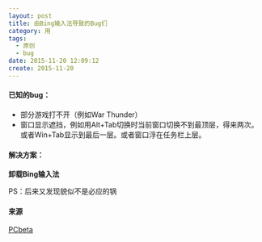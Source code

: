 ```yaml
---
layout: post
title: 由Bing输入法导致的Bug们
category: 用
tags:
  - 原创
  - bug
date: 2015-11-20 12:09:12
create: 2015-11-20
---
```


#### 已知的bug：
* 部分游戏打不开（例如War Thunder）
* 窗口显示遮挡，例如用Alt+Tab切换时当前窗口切换不到最顶层，得来两次。或者Win+Tab显示到最后一层。或者窗口浮在任务栏上层。

#### 解决方案：

**卸载Bing输入法**

PS：后来又发现貌似不是必应的锅

#### 来源

[PCbeta](http://bbs.pcbeta.com/viewthread-1625134-1-2.html)

